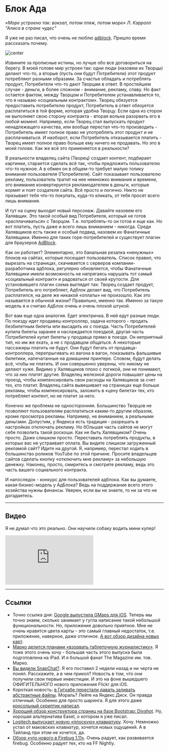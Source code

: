 # Блок Ада

*«Море устроено так: вокзал, потом пляж, потом море» Л. Кэрролл "Алиса в стране чудес"*

Я уже не раз писал, что очень не люблю [adblock][]. Пришло время рассказать почему.

![center](http://www.horniman.ac.uk/static/img/placeholder/placeholder-w523h378.png)

Извините за прописные истины, но лучше обо все договориться на берегу. В моей голове мир устроен так: одни люди (назовем их Творцы) делают что-то, а вторые (пусть они будут Потребители) этот продукт потребляют разными образами. За счастье обладать и потреблять продукт, Потребители что-то дают Творцам в ответ. В простейшем случае - деньги, в более сложном - внимание, рекламу, славу. Но факт остается фактом, между Творцом и Потребителем устанавливается то, что я называю «социальным контрактом». Творец обязуется предоставить потребителю продукт, Потребитель в ответ обязуется расплатиться в той форме, которая удобна Творцу. Если одна из сторон не выполняет свою сторону контракта - вторая вольна разорвать его в любой момент. Например, если Творец стал выпускать продукт ненадлежащего качества, или вообще перестал что-то производить - Потребитель имеет полное право не употреблять этот продукт и не расплачиваться. И наоборот, если Потребитель отказывается платить - Творец имеет полное право больше ему ничего не продавать. Но это в моей голове. Как же всё это применяется в реальности?

В реальности владелец сайта (Творец) создает контент, подбирает картинки, старается сделать всё так, чтобы предложить пользователю что-то нужное. А в обмен он в общем-то требует малую толику внимания пользователя (Потребителя). Сайт показывает пользователю рекламу, пользователь тратит на нее немножко внимания и времени, это внимание конвертируется рекламодателем в деньги, которые кормят и поят создателя сайта. Всё просто и логично. Никто не призывает тебя что-то покупать, куда-то кликать, от тебя просят всего лишь внимания.

И тут на сцену выходит новый персонаж. Давайте назовем его Халявщик. Это такой особый вид Потребителя, который не готов «расплачиваться» с Творцом. Т.е. потреблять-то он готов и еще как. Но вот платить, пусть даже и всего лишь вниманием - никогда. Среди Халявщиков есть также и особый подвид, назовем их Фанатичные Халявщики. Именно для таких горе-потребителей и существует плагин для браузеров [AdBlock][].

Как он работает? Элементарно, это банальная резалка «ненужных» блоков на сайтах, которые посещает пользователь. Список правил, что вырезать на страницах, скачивается с серверов компании-разработчика адблока, регулярно обновляется, чтобы Фанатичные Халявщики имели возможность не напрягаясь нарушать тот самый «социальный контракт» и радоваться от своей крутости. Для установившего плагин схема выглядит так: Творец создает продукт, Потребитель его потребляет, Адблок делает вид, что Потребитель расплатился, на деле же никакой «оплаты» не произошло. Как это называется в обычной жизни? Правильно, именно так. Именно за такую модель я и считаю АдБлок очень и очень плохой штукой.

Вот вам еще одна аналогия. Едет электричка. В ней едут разные люди. По поезду идет продавец-контроллер, задача которого - продать безбилетным билеты или высадить их с поезда. Часть Потребителей купила билеты заранее и наслаждается поездкой, другая часть Потребителей купит билеты у продавца прямо в поезде. Он неприятный тип, но им же ехать, а не с продавцом общаться. А некоторые пассажиры платить не будут. Они будут бегать от продавца-контроллера, перепрыгивать из вагона в вагон, показывать фальшивые билетики, напечатанные на домашнем принтере. Словом, будут делать всё, чтобы не платить. И они совершенно уверены, что никому не делают хуже. Видимо у Халявщиков плохо с логикой, они не понимают, что за них платят другие. Владелец железной дороги повышает цены на проезд, чтобы компенсировать свои расходы на Халявщиков за счет тех, кто платит. Владелец сайта вывешивает на страницах еще больше рекламы, чтобы компенсировать, заложить в «цену билета» тех, кто потребляет контент, но не платит за него.

Конечно же проблема не односторонняя. Большинство Творцов не позволяют пользователям расплатиться каким-то другим образом, кроме просмотра рекламы. Например, не вниманием, а реальными деньгами. Допустим, у Яндекса есть традиция - разрешать в настройках отключать рекламу. Но бОльшая часть сайтов не могут себе позволить такой роскоши. Как не быть Халявщиком? Очень просто. Даже слишком просто. Переставать потреблять продукты, в которых вас не устраивает оплата. Вы видите слишком загруженный рекламой сайт? Идите на другой. Я, например, перестал ходить в большинство роликов YouTube по этой причине. Просите владельцев сайтов сделать кнопку «отключить мне рекламу» за небольшую денежку. Наконец, просто, смиритесь и смотрите рекламу, ведь это часть вашего социального контракта.

И напоследок - конкурс для пользователей адблока. Как вы думаете, какая бизнес-модель у АдБлока? Ведь на поддержание всего этого хозяйства нужны финансы. Уверен, если вы не знаете, то ни за что не догадаетесь.

[adblock]: http://adblockplus.org/ru/


-----


## Видео

Я не думал что это реально. Они научили собаку водить мини купер!

<iframe width=280 height=157 src="http://www.youtube.com/embed/BWAK0J8Uhzk" frameborder="0" allowfullscreen></iframe>

-----

## Ссылки

* Точно ссылка дня: [Google выпустила GMaps для iOS](https://itunes.apple.com/us/app/google-maps/id585027354?mt=8). Теперь мы точно знаем, сколько занимает у гугла написание такой небольшой функциональности. Но, приложение довольно приятное. Мне не очень нравятся цвета карты - это самый главный недостаток, т.е. приложение, наверное, даже отличное. [А вот обзор дизайна новых карт](http://sachagreif.com/design-details-of-google-maps-for-ios/).
* [Марко делится планами «взорвать таблеточную журналистику»](http://www.marco.org/2012/12/12/the-magazine-future-of-publishing). Я тоже этого очень хочу - большая часть этого выпуска была подготовлена на iPad. И я большой фанат The Magazine им. тов. Марко.
* [Вы видели SnapChat?](http://gigaom.com/2012/12/12/snapchat-is-getting-funded-by-instagaram-backer-benchmarl/). Я его поставил 2 недели назад и ни черта не понял. Расскажите, а в чем прикол? Новость в том, что они получили свои первые инвестиции. И это на фоне вышедшего ОФИГИТЕЛЬНОГО нового приложения Flickr для iOS.
* Короткая новость: [в Гитхабе перестали давать заливать абстрактные файлы](https://github.com/blog/1302-goodbye-uploads). Мораль? Лейте на Яндекс.Диск. Он правда отличный. Особенно для просто шаринга. Я для этого даже [консольный скриптик написал](https://github.com/bobuk/ypload).
* [Хороший обзор конструктора страниц на базе Bootstrap: Divshot](http://designshack.net/articles/css/divshot-an-awesome-way-to-design-and-build-bootstrap-pages/). Ну, хорошая альтернатива Easel, о котором я уже писал.
* [Logitech выпускает новую «плоскую» клавиатуру](http://www.tuaw.com/2012/12/12/logitech-announces-new-bluetooth-keyboard-trackpad-for-mac/). Хочу. Немножко устал от маковских клавиатур, хочется новых ощущений. А в Тайланд при этом не хочется, да.
* [Обзор «что нового в Firebug 1.11»](http://www.sitepoint.com/firebug-1-11-whats-new/). Очень радует, как развивается firebug. Особенно радует тех, кто на FF Nightly.

